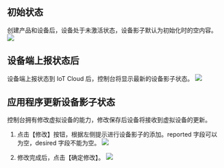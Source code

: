 [//]: # (chinagitpath:XXXXX)

## 初始状态

创建产品和设备后，设备处于未激活状态，设备影子默认为初始化时的空内容。
![](https://main.qcloudimg.com/raw/9d7d95caee2acf410a77a916ffdc4f63.png)
 
## 设备端上报状态后

设备端上报状态到 IoT Cloud 后，控制台将显示最新的设备影子状态。
![](https://main.qcloudimg.com/raw/dd9af45b66282cfbb02cc7b50d76faf0.png)
 
## 应用程序更新设备影子状态
控制台拥有修改虚拟设备的能力，修改保存后设备将接收到虚拟设备的更新。
1. 点击【修改】按钮，根据左侧提示进行设备影子的添加。reported 字段可以为空，desired 字段不能为空。
![](https://main.qcloudimg.com/raw/f7594247bff8337dc737e865e4d47e13.png)

2. 修改完成后，点击【确定修改】。
![](https://main.qcloudimg.com/raw/562c235f2bcb274c939262e3ed4f411d.png)

